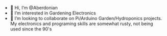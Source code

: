 - 👋 Hi, I’m @Aberdonian
- 👀 I’m interested in Gardening Electronics
- 💞️ I’m looking to collaborate on Pi/Arduino Garden/Hydroponics projects.
My electronics and programing skills are somewhat rusty, not being used since the 90's

<!---
Aberdonian/Aberdonian is a ✨ special ✨ repository because its `README.md` (this file) appears on your GitHub profile.
You can click the Preview link to take a look at your changes.
--->
